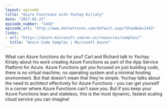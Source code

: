 ```yaml
---
layout: episode
title: "Azure Functions with Yochay Kiriaty"
date: "2017-05-23"
episode_number: "1443"
episode_url: "http://www.dotnetrocks.com/default.aspx?ShowNum=1443"
links:
- url: "https://azure.microsoft.com/en-us/resources/samples/"
  title: "Azure Code Samples | Microsoft Azure"
---
```


What can Azure functions do for you? Carl and Richard talk to Yochay Kiriaty about his work creating Azure Functions as part of the App Service Platform for Azure. Azure Functions get you focused on just building code, there is no virtual machine, no operating system and a minimal hosting environment. But that doesn't mean that they're simple. Yochay talks about the need to architect effectively for Azure Functions - you can get yourself in a corner where Azure Functions can't save you. But if you keep your Azure Functions lean and stateless, this is the most dynamic, fastest scaling cloud service you can imagine!
